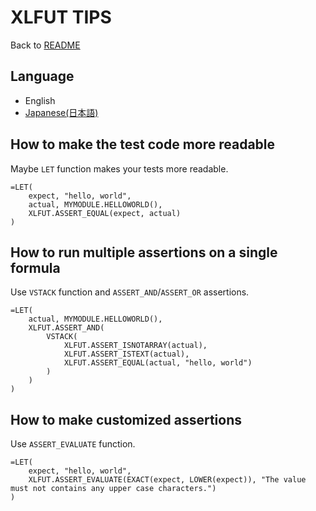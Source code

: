 # XLFUT TIPS

Back to [README](../README.md)

## Language

- English
- [Japanese(日本語)](./ja/TIPS.md)

## How to make the test code more readable

Maybe `LET` function makes your tests more readable.

```excel
=LET(
    expect, "hello, world",
    actual, MYMODULE.HELLOWORLD(),
    XLFUT.ASSERT_EQUAL(expect, actual)
)
```

## How to run multiple assertions on a single formula

Use `VSTACK` function and `ASSERT_AND`/`ASSERT_OR` assertions.

```excel
=LET(
    actual, MYMODULE.HELLOWORLD(),
    XLFUT.ASSERT_AND(
        VSTACK(
            XLFUT.ASSERT_ISNOTARRAY(actual),
            XLFUT.ASSERT_ISTEXT(actual),
            XLFUT.ASSERT_EQUAL(actual, "hello, world")
        )
    )
)
```

## How to make customized assertions

Use `ASSERT_EVALUATE` function.

```excel
=LET(
    expect, "hello, world",
    XLFUT.ASSERT_EVALUATE(EXACT(expect, LOWER(expect)), "The value must not contains any upper case characters.")
)
```
